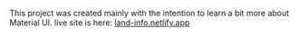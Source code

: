 This project was created mainly with the intention to learn a bit more about Material UI.
live site is here: [land-info.netlify.app](https://land-info.netlify.app)
